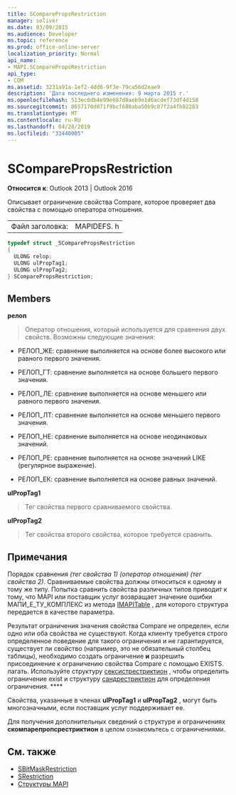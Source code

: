 ```yaml
---
title: SComparePropsRestriction
manager: soliver
ms.date: 03/09/2015
ms.audience: Developer
ms.topic: reference
ms.prod: office-online-server
localization_priority: Normal
api_name:
- MAPI.SComparePropsRestriction
api_type:
- COM
ms.assetid: 3231a91a-1ef2-4dd8-9f3e-79ca56d2eae9
description: 'Дата последнего изменения: 9 марта 2015 г.'
ms.openlocfilehash: 513ec0db4e99e687d8aeb9e1d6acdef73df4d158
ms.sourcegitcommit: 8657170d071f9bcf680aba50b9c07f2a4fb82283
ms.translationtype: MT
ms.contentlocale: ru-RU
ms.lasthandoff: 04/28/2019
ms.locfileid: "33440005"
---
```

# <a name="scomparepropsrestriction"></a>SComparePropsRestriction

**Относится к**: Outlook 2013 | Outlook 2016 
  
Описывает ограничение свойства Compare, которое проверяет два свойства с помощью оператора отношения. 
  
|||
|:-----|:-----|
|Файл заголовка:  <br/> |MAPIDEFS. h  <br/> |
   
```cpp
typedef struct _SComparePropsRestriction
{
  ULONG relop;
  ULONG ulPropTag1;
  ULONG ulPropTag2;
} SComparePropsRestriction;

```

## <a name="members"></a>Members

**релоп**
  
> Оператор отношения, который используется для сравнения двух свойств. Возможны следующие значения:
    
  - РЕЛОП_ЖЕ: сравнение выполняется на основе более высокого или равного первого значения.
      
  - РЕЛОП_ГТ: сравнение выполняется на основе большего первого значения.
      
  - РЕЛОП_ЛЕ: сравнение выполняется на основе меньшего или равного первого значения.
      
  - РЕЛОП_ЛТ: сравнение выполняется на основе меньшего первого значения.
      
  - РЕЛОП_НЕ: сравнение выполняется на основе неодинаковых значений.
      
  - РЕЛОП_РЕ: сравнение выполняется на основе значений LIKE (регулярное выражение).
      
  - РЕЛОП_ЕК: сравнение выполняется на основе равных значений.
    
**ulPropTag1**
  
> Тег свойства первого сравниваемого свойства. 
    
**ulPropTag2**
  
> Тег свойства второго свойства, которое требуется сравнить.
    
## <a name="remarks"></a>Примечания

Порядок сравнения _(тег свойства 1) (оператор отношения) (тег свойства 2)_. Сравниваемые свойства должны относиться к одному и тому же типу. Попытка сравнить свойства различных типов приводит к тому, что MAPI или поставщик услуг возвращает значение ошибки МАПИ_Е_ТУ_КОМПЛЕКС из метода [IMAPITable](imapitableiunknown.md) , для которого структура передается в качестве параметра. 
  
Результат ограничения значения свойства Compare не определен, если одно или оба свойства не существуют. Когда клиенту требуется строго определенное поведение для такого ограничения и не гарантируется, существует ли свойство (например, это не обязательный столбец таблицы), необходимо создать ограничение **и** разрешить присоединение к ограничению свойства Compare с помощью EXISTS. лагать. Используйте структуру [сексистрестриктион](sexistrestriction.md) , чтобы определить ограничение exist и структуру [сандрестриктион](sandrestriction.md) для определения ограничения. **** 
  
Свойства, указанные в членах **ulPropTag1** и **ulPropTag2** , могут быть многозначными, если поставщик услуг поддерживает ее. 
  
Для получения дополнительных сведений о структуре и ограничениях **скомпарепропсрестриктион** в целом ознакомьтесь [](about-restrictions.md)с ограничениями.
  
## <a name="see-also"></a>См. также

- [SBitMaskRestriction](sbitmaskrestriction.md)
- [SRestriction](srestriction.md)
- [Структуры MAPI](mapi-structures.md)

